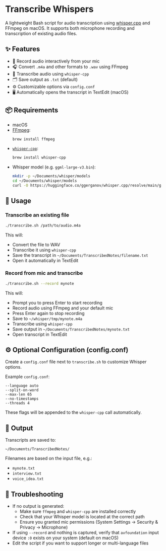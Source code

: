 # Transcribe Whispers

A lightweight Bash script for audio transcription using [whisper.cpp](https://github.com/ggerganov/whisper.cpp) and FFmpeg on macOS. It supports both microphone recording and transcription of existing audio files.

## ✨ Features

- 🎤 Record audio interactively from your mic
- 🎧 Convert `.m4a` and other formats to `.wav` using FFmpeg
- 🧠 Transcribe audio using `whisper-cpp`
- 🗂 Save output as `.txt` (default)
- ⚙️ Customizable options via `config.conf`
- 🖥️ Automatically opens the transcript in TextEdit (macOS)

## 📦 Requirements

- macOS
- [FFmpeg](https://ffmpeg.org/):
  ```bash
  brew install ffmpeg
  ```
- [`whisper-cpp`](https://github.com/ggerganov/whisper.cpp):
  ```bash
  brew install whisper-cpp
  ```
- Whisper model (e.g. `ggml-large-v3.bin`):
  ```bash
  mkdir -p ~/Documents/whisper/models
  cd ~/Documents/whisper/models
  curl -O https://huggingface.co/ggerganov/whisper.cpp/resolve/main/ggml-large-v3.bin
  ```

## 🚀 Usage

### Transcribe an existing file

```bash
./transcribe.sh /path/to/audio.m4a
```

This will:
- Convert the file to WAV
- Transcribe it using `whisper-cpp`
- Save the transcript in `~/Documents/TranscribedNotes/filename.txt`
- Open it automatically in TextEdit

### Record from mic and transcribe

```bash
./transcribe.sh --record mynote
```

This will:
- Prompt you to press Enter to start recording
- Record audio using FFmpeg and your default mic
- Press Enter again to stop recording
- Save to `~/whisper/tmp/mynote.m4a`
- Transcribe using `whisper-cpp`
- Save output in `~/Documents/TranscribedNotes/mynote.txt`
- Open transcript in TextEdit

## ⚙️ Optional Configuration (config.conf)

Create a `config.conf` file next to `transcribe.sh` to customize Whisper options.

Example `config.conf`:

```
--language auto
--split-on-word
--max-len 65
--no-timestamps
--threads 4
```

These flags will be appended to the `whisper-cpp` call automatically.

## 📂 Output

Transcripts are saved to:

```
~/Documents/TranscribedNotes/
```

Filenames are based on the input file, e.g.:

- `mynote.txt`
- `interview.txt`
- `voice_idea.txt`

## 🧪 Troubleshooting

- If no output is generated:
  - Make sure `ffmpeg` and `whisper-cpp` are installed correctly
  - Check that your Whisper model is located at the correct path
  - Ensure you granted mic permissions (System Settings → Security & Privacy → Microphone)
- If using `--record` and nothing is captured, verify that `avfoundation` input device `:0` exists on your system (default on macOS)
- Edit the script if you want to support longer or multi-language files

